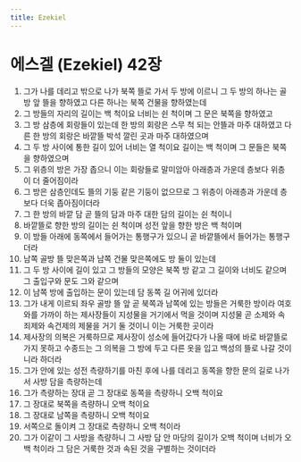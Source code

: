 ```yaml
---
title: Ezekiel
---
```


# 에스겔 (Ezekiel) 42장
1. 그가 나를 데리고 밖으로 나가 북쪽 뜰로 가서 두 방에 이르니 그 두 방의 하나는 골방 앞 뜰을 향하였고 다른 하나는 북쪽 건물을 향하였는데
1. 그 방들의 자리의 길이는 백 척이요 너비는 쉰 척이며 그 문은 북쪽을 향하였고
1. 그 방 삼층에 회랑들이 있는데 한 방의 회랑은 스무 척 되는 안뜰과 마주 대하였고 다른 한 방의 회랑은 바깥뜰 박석 깔린 곳과 마주 대하였으며
1. 그 두 방 사이에 통한 길이 있어 너비는 열 척이요 길이는 백 척이며 그 문들은 북쪽을 향하였으며
1. 그 위층의 방은 가장 좁으니 이는 회랑들로 말미암아 아래층과 가운데 층보다 위층이 더 줄어짐이라
1. 그 방은 삼층인데도 뜰의 기둥 같은 기둥이 없으므로 그 위층이 아래층과 가운데 층보다 더욱 좁아짐이더라
1. 그 한 방의 바깥 담 곧 뜰의 담과 마주 대한 담의 길이는 쉰 척이니
1. 바깥뜰로 향한 방의 길이는 쉰 척이며 성전 앞을 향한 방은 백 척이며
1. 이 방들 아래에 동쪽에서 들어가는 통행구가 있으니 곧 바깥뜰에서 들어가는 통행구더라
1. 남쪽 골방 뜰 맞은쪽과 남쪽 건물 맞은쪽에도 방 둘이 있는데
1. 그 두 방 사이에 길이 있고 그 방들의 모양은 북쪽 방 같고 그 길이와 너비도 같으며 그 출입구와 문도 그와 같으며
1. 이 남쪽 방에 출입하는 문이 있는데 담 동쪽 길 어귀에 있더라
1. 그가 내게 이르되 좌우 골방 뜰 앞 곧 북쪽과 남쪽에 있는 방들은 거룩한 방이라 여호와를 가까이 하는 제사장들이 지성물을 거기에서 먹을 것이며 지성물 곧 소제와 속죄제와 속건제의 제물을 거기 둘 것이니 이는 거룩한 곳이라
1. 제사장의 의복은 거룩하므로 제사장이 성소에 들어갔다가 나올 때에 바로 바깥뜰로 가지 못하고 수종드는 그 의복을 그 방에 두고 다른 옷을 입고 백성의 뜰로 나갈 것이니라 하더라
1. 그가 안에 있는 성전 측량하기를 마친 후에 나를 데리고 동쪽을 향한 문의 길로 나가서 사방 담을 측량하는데
1. 그가 측량하는 장대 곧 그 장대로 동쪽을 측량하니 오백 척이요
1. 그 장대로 북쪽을 측량하니 오백 척이요
1. 그 장대로 남쪽을 측량하니 오백 척이요
1. 서쪽으로 돌이켜 그 장대로 측량하니 오백 척이라
1. 그가 이같이 그 사방을 측량하니 그 사방 담 안 마당의 길이가 오백 척이며 너비가 오백 척이라 그 담은 거룩한 것과 속된 것을 구별하는 것이더라